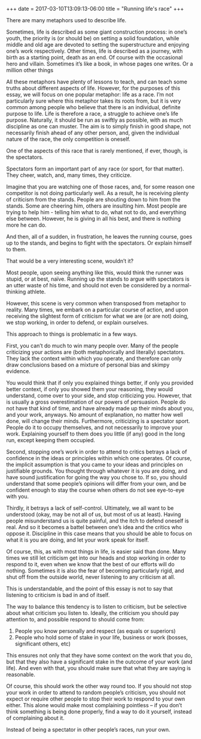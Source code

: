+++
date = 2017-03-10T13:09:13-06:00
title = "Running life's race"
+++

There are many metaphors used to describe life. 

Sometimes, life is described as some giant construction process: in one’s youth, the priority is (or should be) on setting a solid foundation, while middle and old age are devoted to setting the superstructure and enjoying one’s work respectively. Other times, life is described as a journey, with birth as a starting point, death as an end. Of course with the occasional hero and villain. Sometimes it’s like a book, in whose pages one writes. Or a million other things

All these metaphors have plenty of lessons to teach, and can teach some truths about different aspects of life. 
However, for the purposes of this essay, we will focus on one popular metaphor: life as a race.
I’m not particularly sure where this metaphor takes its roots from, but it is very common among people who believe that there is an individual, definite purpose to life. Life is therefore a race, a struggle to achieve one’s life purpose. Naturally, it should be run as swiftly as possible, with as much discipline as one can muster. The aim is to simply finish in good shape, not necessarily finish ahead of any other person, and, given the individual nature of the race, the only competition is oneself.

One of the aspects of this race that is rarely mentioned, if ever, though, is the spectators.

Spectators form an important part of any race (or sport, for that matter). They cheer, watch, and, many times, they criticize.

Imagine that you are watching one of those races, and, for some reason one competitor is not doing particularly well. As a result, he is receiving plenty of criticism from the stands. People are shouting down to him from the stands. Some are cheering him, others are insulting him. Most people are trying to help him - telling him what to do, what not to do, and everything else between. However, he is giving in all his best, and there is nothing more he can do.

And then, all of a sudden, in frustration, he leaves the running course, goes up to the stands, and begins to fight with the spectators. Or explain himself to them.

That would be a very interesting scene, wouldn’t it?

Most people, upon seeing anything like this, would think the runner was stupid, or at best, naïve. Running up the stands to argue with spectators is an utter waste of his time, and should not even be considered by a normal-thinking athlete.

However, this scene is very common when transposed from metaphor to reality. Many times, we embark on a particular course of action, and upon receiving the slightest form of criticism for what we are (or are not) doing, we stop working, in order to defend, or explain ourselves.

This approach to things is problematic in a few ways.

First, you can’t do much to win many people over. Many of the people criticizing your actions are (both metaphorically and literally) spectators. They lack the context within which you operate, and therefore can only draw conclusions based on a mixture of personal bias and skimpy evidence. 

You would think that if only you explained things better, if only you provided better context, if only you showed them your reasoning, they would understand, come over to your side, and stop criticizing you. However, that is usually a gross overestimation of our powers of persuasion. People do not have that kind of time, and have already made up their minds about you, and your work, anyways. No amount of explanation, no matter how well done, will change their minds. Furthermore, criticizing is a spectator sport. People do it to occupy themselves, and not necessarily to improve your work. Explaining yourself to them does you little (if any) good in the long run, except keeping them occupied.

Second, stopping one’s work in order to attend to critics betrays a lack of confidence in the ideas or principles within which one operates. Of course, the implicit assumption is that you came to your ideas and principles on justifiable grounds. You thought through whatever it is you are doing, and have sound justification for going the way you chose to. If so, you should understand that some people’s opinions will differ from your own, and be confident enough to stay the course when others do not see eye-to-eye with you.

Thirdly, it betrays a lack of self-control. Ultimately, we all want to be understood (okay, may be not all of us, but most of us at least). Having people misunderstand us is quite painful, and the itch to defend oneself is real. And so it becomes a battel between one’s idea and the critics who oppose it. Discipline in this case means that you should be able to focus on what it is you are doing, and let your work speak for itself.

Of course, this, as with most things in life, is easier said than done. Many times we still let criticism get into our heads and stop working in order to respond to it, even when we know that the best of our efforts will do nothing. Sometimes it is also the fear of becoming particularly rigid, and shut off from the outside world, never listening to any criticism at all.

This is understandable, and the point of this essay is not to say that listening to criticism is bad in and of itself.

The way to balance this tendency is to listen to criticism, but be selective about what criticism you listen to. Ideally, the criticism you should pay attention to, and possible respond to should come from:
1.	People you know personally and respect (as equals or superiors)
2.	People who hold some of stake in your life, business or work (bosses, significant others, etc)

This ensures not only that they have some context on the work that you do, but that they also have a significant stake in the outcome of your work (and life). And even with that, you should make sure that what they are saying is reasonable.

Of course, this should work the other way round too. If you should not stop your work in order to attend to random people’s criticism, you should not expect or require other people to stop their work to respond to your own either. This alone would make most complaining pointless – if you don’t think something is being done properly, find a way to do it yourself, instead of complaining about it.

Instead of being a spectator in other people’s races, run your own.
